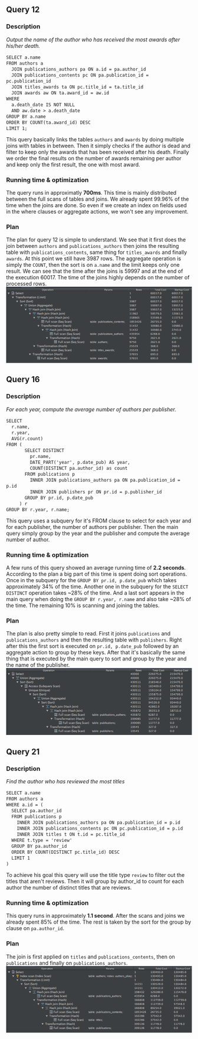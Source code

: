## Query 12
### Description
*Output the name of the author who has received the most awards after his/her death.*

```
SELECT a.name
FROM authors a
  JOIN publications_authors pa ON a.id = pa.author_id
  JOIN publications_contents pc ON pa.publication_id = pc.publication_id
  JOIN titles_awards ta ON pc.title_id = ta.title_id
  JOIN awards aw ON ta.award_id = aw.id
WHERE
  a.death_date IS NOT NULL
  AND aw.date > a.death_date
GROUP BY a.name
ORDER BY COUNT(ta.award_id) DESC
LIMIT 1;
```
This query basically links the tables `authors` and `awards` by doing multiple joins with tables in between. Then it simply checks if the author is dead and filter to keep only the awards that has been received after his death. Finally we order the final results on the number of awards remaining per author and keep only the first result, the one with most award.

### Running time & optimization
The query runs in approximatly **700ms**. This time is mainly distributed between the full scans of tables and joins. We already spent 99.96% of the time when the joins are done. So even if we create an index on fields used in the where clauses or aggregate actions, we won't see any improvement.


### Plan
The plan for query 12 is simple to understand. We see that it first does the join between `authors` and `publications_authors` then joins the resulting table with `publications_contents`, same thing for `titles_awards` and finally `awards`. At this point we still have 3987 rows. The aggregate operation is simply the `COUNT`, then the sort is on `a.name` and the limit keeps only one result.
We can see that the time after the joins is 59997 and at the end of the execution 60017. The time of the joins highly depends on the number of processed rows.
![](query12.png)

## Query 16
### Description
*For each year, compute the average number of authors per publisher.*

```
SELECT
  r.name,
  r.year,
  AVG(r.count)
FROM (
       SELECT DISTINCT
         pr.name,
         DATE_PART('year', p.date_pub) AS year,
         COUNT(DISTINCT pa.author_id) as count
       FROM publications p
         INNER JOIN publications_authors pa ON pa.publication_id = p.id
         INNER JOIN publishers pr ON pr.id = p.publisher_id
       GROUP BY pr.id, p.date_pub
     ) r
GROUP BY r.year, r.name;
```
This query uses a subquery for it's FROM clause to select for each year and for each publisher, the number of authors per publisher. Then the main query simply group by the year and the publisher and compute the average number of author.

### Running time & optimization
A few runs of this query showed an average running time of **2.2 seconds**. According to the plan a big part of this time is spent doing sort operations. Once in the subquery for the `GROUP BY pr.id, p.date_pub` which takes approximately 34% of the time. Another one in the subquery for the `SELECT DISTINCT` operation takes ~28% of the time. And a last sort appears in the main query when doing the `GROUP BY r.year, r.name` and also take ~28% of the time. The remaining 10% is scanning and joining the tables.

### Plan
The plan is also pretty simple to read. First it joins `publications` and `publications_authors` and then the resulting table with `publishers`. Right after this the first sort is executed on `pr.id, p.date_pub` followed by an aggregate action to group by these keys. After that it's basically the same thing that is executed by the main query to sort and group by the year and the name of the publisher.
![](query16.png)

## Query 21
### Description
*Find the author who has reviewed the most titles*

```
SELECT a.name
FROM authors a
WHERE a.id = (
  SELECT pa.author_id
  FROM publications p
    INNER JOIN publications_authors pa ON pa.publication_id = p.id
    INNER JOIN publications_contents pc ON pc.publication_id = p.id
    INNER JOIN titles t ON t.id = pc.title_id
  WHERE t.type = 'review'
  GROUP BY pa.author_id
  ORDER BY COUNT(DISTINCT pc.title_id) DESC
  LIMIT 1
)
```
To achieve his goal this query will use the title type `review` to filter out the titles that aren't reviews. Then it will group by author_id to count for each author the number of distinct titles that are reviews.

### Running time & optimization
This query runs in approximately **1.1 second**. After the scans and joins we already spent 85% of the time. The rest is taken by the sort for the group by clause on `pa.author_id`. 

### Plan
The join is first applied on `titles` and `publications_contents`, then on `publications` and finally on `publications_authors`. 
![](query21.png)